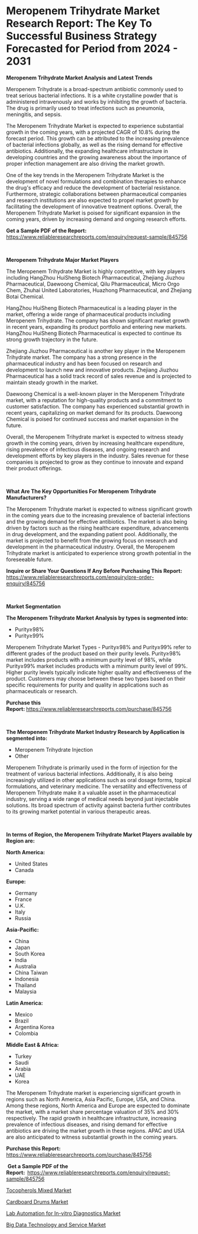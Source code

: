 <p><h1>Meropenem Trihydrate Market Research Report: The Key To Successful Business Strategy Forecasted for Period from 2024 - 2031</h1></p><p><strong>Meropenem Trihydrate Market Analysis and Latest Trends</strong></p>
<p><p>Meropenem Trihydrate is a broad-spectrum antibiotic commonly used to treat serious bacterial infections. It is a white crystalline powder that is administered intravenously and works by inhibiting the growth of bacteria. The drug is primarily used to treat infections such as pneumonia, meningitis, and sepsis.</p><p>The Meropenem Trihydrate Market is expected to experience substantial growth in the coming years, with a projected CAGR of 10.8% during the forecast period. This growth can be attributed to the increasing prevalence of bacterial infections globally, as well as the rising demand for effective antibiotics. Additionally, the expanding healthcare infrastructure in developing countries and the growing awareness about the importance of proper infection management are also driving the market growth.</p><p>One of the key trends in the Meropenem Trihydrate Market is the development of novel formulations and combination therapies to enhance the drug's efficacy and reduce the development of bacterial resistance. Furthermore, strategic collaborations between pharmaceutical companies and research institutions are also expected to propel market growth by facilitating the development of innovative treatment options. Overall, the Meropenem Trihydrate Market is poised for significant expansion in the coming years, driven by increasing demand and ongoing research efforts.</p></p>
<p><strong>Get a Sample PDF of the Report:&nbsp;</strong> <a href="https://www.reliableresearchreports.com/enquiry/request-sample/845756">https://www.reliableresearchreports.com/enquiry/request-sample/845756</a></p>
<p>&nbsp;</p>
<p><strong>Meropenem Trihydrate Major Market Players</strong></p>
<p><p>The Meropenem Trihydrate Market is highly competitive, with key players including HangZhou HuiSheng Biotech Pharmaceutical, Zhejiang Jiuzhou Pharmaceutical, Daewoong Chemical, Qilu Pharmaceutical, Micro Orgo Chem, Zhuhai United Laboratories, Huazhong Pharmaceutical, and Zhejiang Botai Chemical.</p><p>HangZhou HuiSheng Biotech Pharmaceutical is a leading player in the market, offering a wide range of pharmaceutical products including Meropenem Trihydrate. The company has shown significant market growth in recent years, expanding its product portfolio and entering new markets. HangZhou HuiSheng Biotech Pharmaceutical is expected to continue its strong growth trajectory in the future.</p><p>Zhejiang Jiuzhou Pharmaceutical is another key player in the Meropenem Trihydrate market. The company has a strong presence in the pharmaceutical industry and has been focused on research and development to launch new and innovative products. Zhejiang Jiuzhou Pharmaceutical has a solid track record of sales revenue and is projected to maintain steady growth in the market.</p><p>Daewoong Chemical is a well-known player in the Meropenem Trihydrate market, with a reputation for high-quality products and a commitment to customer satisfaction. The company has experienced substantial growth in recent years, capitalizing on market demand for its products. Daewoong Chemical is poised for continued success and market expansion in the future.</p><p>Overall, the Meropenem Trihydrate market is expected to witness steady growth in the coming years, driven by increasing healthcare expenditure, rising prevalence of infectious diseases, and ongoing research and development efforts by key players in the industry. Sales revenue for these companies is projected to grow as they continue to innovate and expand their product offerings.</p></p>
<p>&nbsp;</p>
<p><strong>What Are The Key Opportunities For Meropenem Trihydrate Manufacturers?</strong></p>
<p><p>The Meropenem Trihydrate market is expected to witness significant growth in the coming years due to the increasing prevalence of bacterial infections and the growing demand for effective antibiotics. The market is also being driven by factors such as the rising healthcare expenditure, advancements in drug development, and the expanding patient pool. Additionally, the market is projected to benefit from the growing focus on research and development in the pharmaceutical industry. Overall, the Meropenem Trihydrate market is anticipated to experience strong growth potential in the foreseeable future.</p></p>
<p><strong>Inquire or Share Your Questions If Any Before Purchasing This Report:</strong> <a href="https://www.reliableresearchreports.com/enquiry/pre-order-enquiry/845756">https://www.reliableresearchreports.com/enquiry/pre-order-enquiry/845756</a></p>
<p>&nbsp;</p>
<p><strong>Market Segmentation</strong></p>
<p><strong>The Meropenem Trihydrate Market Analysis by types is segmented into:</strong></p>
<p><ul><li>Purity≥98%</li><li>Purity≥99%</li></ul></p>
<p><p>Meropenem Trihydrate Market Types - Purity≥98% and Purity≥99% refer to different grades of the product based on their purity levels. Purity≥98% market includes products with a minimum purity level of 98%, while Purity≥99% market includes products with a minimum purity level of 99%. Higher purity levels typically indicate higher quality and effectiveness of the product. Customers may choose between these two types based on their specific requirements for purity and quality in applications such as pharmaceuticals or research.</p></p>
<p><strong>Purchase this Report:&nbsp;</strong><a href="https://www.reliableresearchreports.com/purchase/845756">https://www.reliableresearchreports.com/purchase/845756</a></p>
<p>&nbsp;</p>
<p><strong>The Meropenem Trihydrate Market Industry Research by Application is segmented into:</strong></p>
<p><ul><li>Meropenem Trihydrate Injection</li><li>Other</li></ul></p>
<p><p>Meropenem Trihydrate is primarily used in the form of injection for the treatment of various bacterial infections. Additionally, it is also being increasingly utilized in other applications such as oral dosage forms, topical formulations, and veterinary medicine. The versatility and effectiveness of Meropenem Trihydrate make it a valuable asset in the pharmaceutical industry, serving a wide range of medical needs beyond just injectable solutions. Its broad spectrum of activity against bacteria further contributes to its growing market potential in various therapeutic areas.</p></p>
<p>&nbsp;</p>
<p><strong>In terms of Region, the Meropenem Trihydrate Market Players available by Region are:</strong></p>
<p>
    <p> <strong> North America: </strong>
        <ul>
            <li>United States</li>
            <li>Canada</li>
        </ul>
        </p> 
    <p> <strong> Europe: </strong>
        <ul>
            <li>Germany</li>
            <li>France</li>
            <li>U.K.</li>
            <li>Italy</li>
            <li>Russia</li>
        </ul>
        </p> 
    <p> <strong> Asia-Pacific: </strong>
        <ul>
            <li>China</li>
            <li>Japan</li>
            <li>South Korea</li>
            <li>India</li>
            <li>Australia</li>
            <li>China Taiwan</li>
            <li>Indonesia</li>
            <li>Thailand</li>
            <li>Malaysia</li>
        </ul>
        </p> 
    <p> <strong> Latin America: </strong>
        <ul>
            <li>Mexico</li>
            <li>Brazil</li>
            <li>Argentina Korea</li>
            <li>Colombia</li>
        </ul>
        </p> 
    <p> <strong> Middle East & Africa: </strong>
        <ul>
            <li>Turkey</li>
            <li>Saudi</li>
            <li>Arabia</li>
            <li>UAE</li>
            <li>Korea</li>
        </ul>
    </p>
    </p>
<p><p>The Meropenem Trihydrate market is experiencing significant growth in regions such as North America, Asia Pacific, Europe, USA, and China. Among these regions, North America and Europe are expected to dominate the market, with a market share percentage valuation of 35% and 30% respectively. The rapid growth in healthcare infrastructure, increasing prevalence of infectious diseases, and rising demand for effective antibiotics are driving the market growth in these regions. APAC and USA are also anticipated to witness substantial growth in the coming years.</p></p>
<p><strong>Purchase this Report: </strong><a href="https://www.reliableresearchreports.com/purchase/845756">https://www.reliableresearchreports.com/purchase/845756</a></p>
<p>&nbsp;<strong>Get a Sample PDF of the Report:&nbsp;&nbsp;</strong><a href="https://www.reliableresearchreports.com/enquiry/request-sample/845756">https://www.reliableresearchreports.com/enquiry/request-sample/845756</a></p>
<p><strong></strong></p>
<p><p><a href="https://github.com/juniordelafrance/Market-Research-Report-List-2/blob/main/tocopherols-mixed-market.md">Tocopherols Mixed Market</a></p><p><a href="https://github.com/jaidynmorantestelletmjzya/Market-Research-Report-List-1/blob/main/cardboard-drums-market.md">Cardboard Drums Market</a></p><p><a href="https://issuu.com/reportprime-2/docs/lab-automation-for-in-vitro-diagnostics-market-siz">Lab Automation for In-vitro Diagnostics Market</a></p><p><a href="https://issuu.com/reportprime-2/docs/big-data-technology-and-service-market-size-2030.p">Big Data Technology and Service Market</a></p></p>